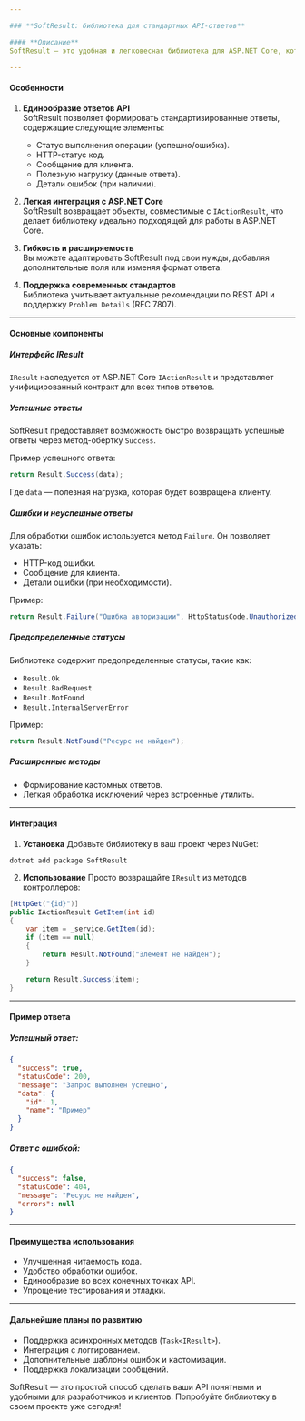 ```yaml
---

### **SoftResult: библиотека для стандартных API-ответов**

#### **Описание**
SoftResult — это удобная и легковесная библиотека для ASP.NET Core, которая позволяет унифицировать ответы от API, упрощая обработку и возврат данных. Она предоставляет механизм формирования объектов, наследующихся от `IActionResult`, которые легко интегрируются в любой проект на ASP.NET Core. Основная цель библиотеки — сделать API более предсказуемым, стандартизированным и удобным для взаимодействия с клиентами.

---
```


#### **Особенности**
1. **Единообразие ответов API**  
   SoftResult позволяет формировать стандартизированные ответы, содержащие следующие элементы:
   - Статус выполнения операции (успешно/ошибка).
   - HTTP-статус код.
   - Сообщение для клиента.
   - Полезную нагрузку (данные ответа).
   - Детали ошибок (при наличии).

2. **Легкая интеграция с ASP.NET Core**  
   SoftResult возвращает объекты, совместимые с `IActionResult`, что делает библиотеку идеально подходящей для работы в ASP.NET Core.

3. **Гибкость и расширяемость**  
   Вы можете адаптировать SoftResult под свои нужды, добавляя дополнительные поля или изменяя формат ответа.

4. **Поддержка современных стандартов**  
   Библиотека учитывает актуальные рекомендации по REST API и поддержку `Problem Details` (RFC 7807).

---

#### **Основные компоненты**

##### **Интерфейс IResult**
`IResult` наследуется от ASP.NET Core `IActionResult` и представляет унифицированный контракт для всех типов ответов.

##### **Успешные ответы**
SoftResult предоставляет возможность быстро возвращать успешные ответы через метод-обертку `Success`.

Пример успешного ответа:
```csharp
return Result.Success(data);
```

Где `data` — полезная нагрузка, которая будет возвращена клиенту.

##### **Ошибки и неуспешные ответы**
Для обработки ошибок используется метод `Failure`. Он позволяет указать:
- HTTP-код ошибки.
- Сообщение для клиента.
- Детали ошибки (при необходимости).

Пример:
```csharp
return Result.Failure("Ошибка авторизации", HttpStatusCode.Unauthorized);
```

##### **Предопределенные статусы**
Библиотека содержит предопределенные статусы, такие как:
- `Result.Ok`
- `Result.BadRequest`
- `Result.NotFound`
- `Result.InternalServerError`

Пример:
```csharp
return Result.NotFound("Ресурс не найден");
```

##### **Расширенные методы**
- Формирование кастомных ответов.
- Легкая обработка исключений через встроенные утилиты.

---

#### **Интеграция**

1. **Установка**
Добавьте библиотеку в ваш проект через NuGet:
```
dotnet add package SoftResult
```

2. **Использование**
Просто возвращайте `IResult` из методов контроллеров:

```csharp
[HttpGet("{id}")]
public IActionResult GetItem(int id)
{
    var item = _service.GetItem(id);
    if (item == null)
    {
        return Result.NotFound("Элемент не найден");
    }

    return Result.Success(item);
}
```

---

#### **Пример ответа**

##### Успешный ответ:
```json
{
  "success": true,
  "statusCode": 200,
  "message": "Запрос выполнен успешно",
  "data": {
    "id": 1,
    "name": "Пример"
  }
}
```

##### Ответ с ошибкой:
```json
{
  "success": false,
  "statusCode": 404,
  "message": "Ресурс не найден",
  "errors": null
}
```

---

#### **Преимущества использования**

- Улучшенная читаемость кода.
- Удобство обработки ошибок.
- Единообразие во всех конечных точках API.
- Упрощение тестирования и отладки.

---

#### **Дальнейшие планы по развитию**

- Поддержка асинхронных методов (`Task<IResult>`).
- Интеграция с логгированием.
- Дополнительные шаблоны ошибок и кастомизации.
- Поддержка локализации сообщений.

SoftResult — это простой способ сделать ваши API понятными и удобными для разработчиков и клиентов. Попробуйте библиотеку в своем проекте уже сегодня!
